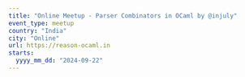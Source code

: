 ```yaml
---
title: "Online Meetup - Parser Combinators in OCaml by @injuly"
event_type: meetup
country: "India"
city: "Online"
url: https://reason-ocaml.in
starts:
  yyyy_mm_dd: "2024-09-22"
---
```

